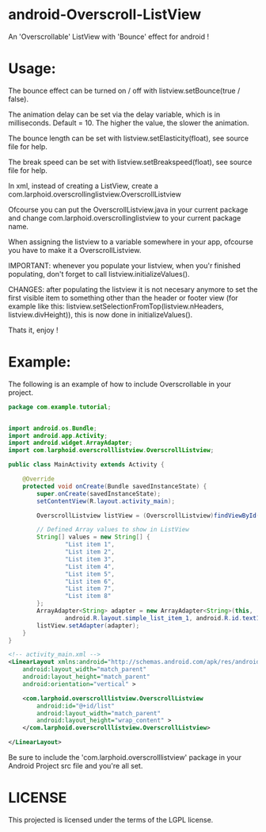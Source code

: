 android-Overscroll-ListView
===========================

An 'Overscrollable' ListView with 'Bounce' effect for android !

Usage:
======
The bounce effect can be turned on / off with listview.setBounce(true / false).

The animation delay can be set via the delay variable, which is in milliseconds. Default = 10. The higher the value, the slower the animation.

The bounce length can be set with listview.setElasticity(float), see source file for help.

The break speed can be set with listview.setBreakspeed(float), see source file for help.

In xml, instead of creating a ListView, create a com.larphoid.overscrollinglistview.OverscrollListview

Ofcourse you can put the OverscrollListview.java in your current package and change com.larphoid.overscrollinglistview to your current package name.

When assigning the listview to a variable somewhere in your app, ofcourse you have to make it a OverscrollListview.

IMPORTANT: whenever you populate your listview, when you'r finished populating, don't forget to call listview.initializeValues().

CHANGES:
after populating the listview it is not necesary anymore to set the first visible item to something other than the header or footer view (for example like this: listview.setSelectionFromTop(listview.nHeaders, listview.divHeight)), this is now done in initializeValues().

Thats it, enjoy !

Example:
========
The following is an example of how to include Overscrollable in your project.
```Java
package com.example.tutorial;


import android.os.Bundle;
import android.app.Activity;
import android.widget.ArrayAdapter;
import com.larphoid.overscrolllistview.OverscrollListview;

public class MainActivity extends Activity {

	@Override
	protected void onCreate(Bundle savedInstanceState) {
		super.onCreate(savedInstanceState);
		setContentView(R.layout.activity_main);

		OverscrollListview listView = (OverscrollListview)findViewById(R.id.list);

		// Defined Array values to show in ListView
		String[] values = new String[] { 
				"List item 1", 
				"List item 2",
				"List item 3",
				"List item 4", 
				"List item 5", 
				"List item 6", 
				"List item 7", 
				"List item 8" 
		};
		ArrayAdapter<String> adapter = new ArrayAdapter<String>(this,
				android.R.layout.simple_list_item_1, android.R.id.text1, values);
		listView.setAdapter(adapter); 
	}
}

```

```XML
<!-- activity_main.xml -->
<LinearLayout xmlns:android="http://schemas.android.com/apk/res/android"
    android:layout_width="match_parent"
    android:layout_height="match_parent"
    android:orientation="vertical" >

    <com.larphoid.overscrolllistview.OverscrollListview
        android:id="@+id/list"
        android:layout_width="match_parent"
        android:layout_height="wrap_content" >
    </com.larphoid.overscrolllistview.OverscrollListview>

</LinearLayout>
```

Be sure to include the 'com.larphoid.overscrolllistview' package in your Android
Project src file and you're all set.


LICENSE
=======

This projected is licensed under the terms of the LGPL license.
